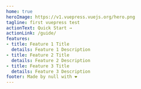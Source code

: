 ```yaml
---
home: true
heroImage: https://v1.vuepress.vuejs.org/hero.png
tagline: first vuepress test
actionText: Quick Start →
actionLink: /guide/
features:
- title: Feature 1 Title
  details: Feature 1 Description
- title: Feature 2 Title
  details: Feature 2 Description
- title: Feature 3 Title
  details: Feature 3 Description
footer: Made by null with ❤️
---
```

